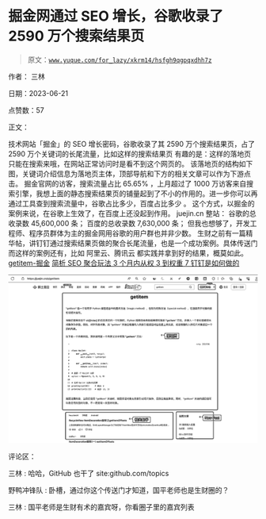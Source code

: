 # 掘金网通过 SEO 增长，谷歌收录了 2590 万个搜索结果页

> 原文：[`www.yuque.com/for_lazy/xkrm14/hsfgh9qgpqxdhh7z`](https://www.yuque.com/for_lazy/xkrm14/hsfgh9qgpqxdhh7z)

作者： 三林

日期：2023-06-21

点赞数：57

正文：

技术网站「掘金」的 SEO 增长密码，谷歌收录了其 2590 万个搜索结果页，占了 2590 万个关键词的长尾流量，比如这样的搜索结果页 有趣的是：这样的落地页只能在搜索来哦，在网站正常访问时是看不到这个网页的。 该落地页的结构如下图，关键词介绍信息为落地页主体，顶部导航和下方的相关文章可以作为下游点击。 掘金官网的访客，搜索流量占比 65.65% ，上月超过了 1000 万访客来自搜索引擎，我想上面的静态搜索结果页的铺量起到了不小的作用的。进一步你可以再通过工具查到搜索流量中，谷歌占比多少，百度占比多少 。 这个方式，以掘金的案例来说，在谷歌上生效了，在百度上还没起到作用。 juejin.cn 整站： 谷歌的总收录数 45,600,000 条； 百度的总收录数 7,630,000 条； 但我也想够了，开发工程师、程序员群体为主的掘金网用谷歌的用户群也并非少数。 生财之前有一篇精华帖，讲钉钉通过搜索结果页做的聚合长尾流量，也是一个成功案例。具体传送门 而这样的案例还有，比如 阿里云、腾讯云 都实践并拿到好的结果，概莫如此。[getitem-掘金](https://juejin.cn/s/getitem) [简析 SEO 聚合玩法 3 个月内从权 3 到权重 7 钉钉是如何做的](https://t.zsxq.com/0fUSP0dRD)

![](img/7fb600aa046c1c3c8f156e2d25f9bded.png)  

评论区：

三林 : 哈哈，GitHub 也干了 site:github.com/topics

野鸭冲锋队 : 卧槽，通过你这个传送门才知道，国平老师也是生财圈的？

三林 : 国平老师是生财有术的嘉宾呀，你看圈子里的嘉宾列表



